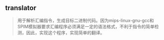 ## translator
> 用于解析汇编指令，生成目标二进制代码。因为mips-linux-gnu-gcc和SPIM模拟器要求汇编程序必须满足一定的语法格式，不利于指令的简单检测，因此，实现这个程序，实现简单的翻译。